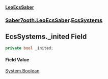 #### [LeoEcsSaber](index.md 'index')
### [Saber7ooth.LeoEcsSaber](Saber7ooth.LeoEcsSaber.md 'Saber7ooth.LeoEcsSaber').[EcsSystems](EcsSystems.md 'Saber7ooth.LeoEcsSaber.EcsSystems')

## EcsSystems._inited Field

```csharp
private bool _inited;
```

#### Field Value
[System.Boolean](https://docs.microsoft.com/en-us/dotnet/api/System.Boolean 'System.Boolean')